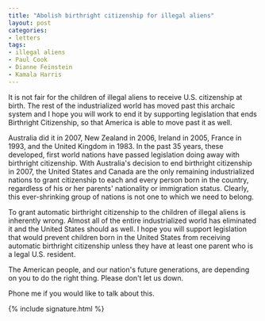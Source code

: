 ```yaml
---
title: "Abolish birthright citizenship for illegal aliens"
layout: post
categories:
- letters
tags:
- illegal aliens
- Paul Cook
- Dianne Feinstein
- Kamala Harris
---
```


It is not fair for the children of illegal aliens to receive U.S. citizenship at birth. The rest of the industrialized world has moved past this archaic system and I hope you will work to end it by supporting legislation that ends Birthright Citizenship, so that America is able to move past it as well.

Australia did it in 2007, New Zealand in 2006, Ireland in 2005, France in 1993, and the United Kingdom in 1983. In the past 35 years, these developed, first world nations have passed legislation doing away with birthright citizenship. With Australia's decision to end birthright citizenship in 2007, the United States and Canada are the only remaining industrialized nations to grant citizenship to each and every person born in the country, regardless of his or her parents' nationality or immigration status. Clearly, this ever-shrinking group of nations is not one to which we need to belong.

To grant automatic birthright citizenship to the children of illegal aliens is inherently wrong. Almost all of the entire industrialized world has eliminated it and the United States should as well. I hope you will support legislation that would prevent children born in the United States from receiving automatic birthright citizenship unless they have at least one parent who is a legal U.S. resident.

The American people, and our nation's future generations, are depending on you to do the right thing. Please don't let us down.

Phone me if you would like to talk about this.

{% include signature.html %}
